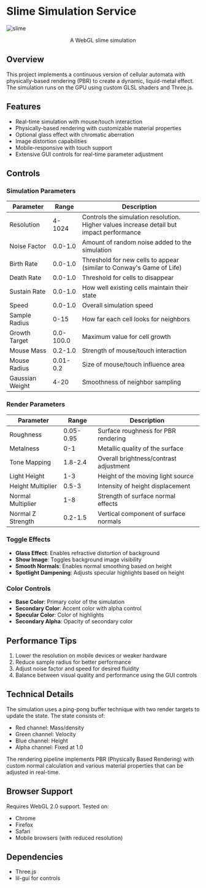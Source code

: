 # Slime Simulation Service

![slime](https://github.com/user-attachments/assets/443565d5-e0fa-45f3-b3f4-2b22f83392d6)



<p style="text-align: center">A WebGL slime simulation</p>

## Overview

This project implements a continuous version of cellular automata with physically-based rendering (PBR) to create a dynamic, liquid-metal effect. The simulation runs on the GPU using custom GLSL shaders and Three.js.

## Features

- Real-time simulation with mouse/touch interaction
- Physically-based rendering with customizable material properties
- Optional glass effect with chromatic aberration
- Image distortion capabilities
- Mobile-responsive with touch support
- Extensive GUI controls for real-time parameter adjustment

## Controls

### Simulation Parameters

| Parameter | Range | Description |
|-----------|--------|-------------|
| Resolution | 4-1024 | Controls the simulation resolution. Higher values increase detail but impact performance |
| Noise Factor | 0.0-1.0 | Amount of random noise added to the simulation |
| Birth Rate | 0.0-1.0 | Threshold for new cells to appear (similar to Conway's Game of Life) |
| Death Rate | 0.0-1.0 | Threshold for cells to disappear |
| Sustain Rate | 0.0-1.0 | How well existing cells maintain their state |
| Speed | 0.0-1.0 | Overall simulation speed |
| Sample Radius | 0-15 | How far each cell looks for neighbors |
| Growth Target | 0.0-100.0 | Maximum value for cell growth |
| Mouse Mass | 0.2-1.0 | Strength of mouse/touch interaction |
| Mouse Radius | 0.01-0.2 | Size of mouse/touch influence area |
| Gaussian Weight | 4-20 | Smoothness of neighbor sampling |

### Render Parameters

| Parameter | Range | Description |
|-----------|--------|-------------|
| Roughness | 0.05-0.95 | Surface roughness for PBR rendering |
| Metalness | 0-1 | Metallic quality of the surface |
| Tone Mapping | 1.8-2.4 | Overall brightness/contrast adjustment |
| Light Height | 1-3 | Height of the moving light source |
| Height Multiplier | 0.5-3 | Intensity of height displacement |
| Normal Multiplier | 1-8 | Strength of surface normal effects |
| Normal Z Strength | 0.2-1.5 | Vertical component of surface normals |

### Toggle Effects

- **Glass Effect**: Enables refractive distortion of background
- **Show Image**: Toggles background image visibility
- **Smooth Normals**: Enables normal smoothing based on height
- **Spotlight Dampening**: Adjusts specular highlights based on height

### Color Controls

- **Base Color**: Primary color of the simulation
- **Secondary Color**: Accent color with alpha control
- **Specular Color**: Color of highlights
- **Secondary Alpha**: Opacity of secondary color

## Performance Tips

1. Lower the resolution on mobile devices or weaker hardware
2. Reduce sample radius for better performance
3. Adjust noise factor and speed for desired fluidity
4. Balance between visual quality and performance using the GUI controls

## Technical Details

The simulation uses a ping-pong buffer technique with two render targets to update the state. The state consists of:
- Red channel: Mass/density
- Green channel: Velocity
- Blue channel: Height
- Alpha channel: Fixed at 1.0

The rendering pipeline implements PBR (Physically Based Rendering) with custom normal calculation and various material properties that can be adjusted in real-time.

## Browser Support

Requires WebGL 2.0 support. Tested on:
- Chrome
- Firefox
- Safari
- Mobile browsers (with reduced resolution)

## Dependencies

- Three.js
- lil-gui for controls

